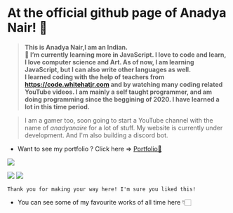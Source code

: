 # At the official github page of Anadya Nair! 🌈
> **This is Anadya Nair,I am an Indian. <br>
> 🌱 I’m currently learning more in JavaScript.
> I love to code and learn, I love computer science and Art. As of now, I am learning JavaScript, but I can also write other languages as well. <br>
> I learned coding with the help of teachers from **https://code.whitehatjr.com** and by watching many coding related YouTube videos.
> I am mainly a self taught programmer, and am doing programming since the beggining of 2020. I have learned a lot in this time period.**

> I am a gamer too, soon going to start a YouTube channel with the name of *anadyanaire* for a lot of stuff. My website is currently under development. And I'm also building a discord bot.

* Want to see my portfolio ? Click here => [Portfolio🎉](https://anadyanair.whjr.site)

<img src = "https://github-readme-stats.vercel.app/api?username=AnadyaNair&&show_icons=true&title_color=ffffff&icon_color=bb2acf&text_color=daf7dc&bg_color=151515">

<img src = "https://img.shields.io/github/followers/AnadyaNair?style=social"> <img src = "https://img.shields.io/badge/Official%20Anadya%20Nair%20github%20page-%E2%9C%94-green">

```Thank you for making your way here! I'm sure you liked this!```

* You can see some of my favourite works of all time here 👇🏻
<!--
**AnadyaNair/AnadyaNair** is a ✨ _special_ ✨ repository because its `README.md` (this file) appears on your GitHub profile.
